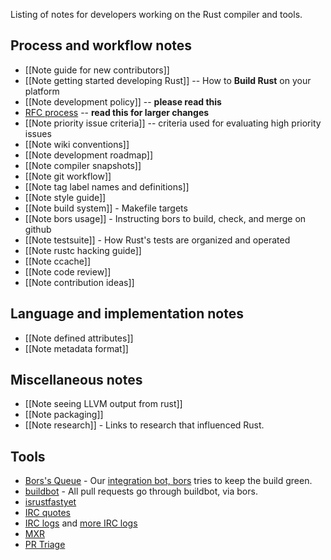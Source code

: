 Listing of notes for developers working on the Rust compiler and tools.

## Process and workflow notes

* [[Note guide for new contributors]]
* [[Note getting started developing Rust]] -- How to **Build Rust** on your platform
* [[Note development policy]] -- **please read this**
* [RFC process](https://github.com/rust-lang/rfcs/blob/master/active/0001-rfc-process.md) -- **read this for larger changes**
* [[Note priority issue criteria]] -- criteria used for evaluating high priority issues
* [[Note wiki conventions]]
* [[Note development roadmap]]
* [[Note compiler snapshots]]
* [[Note git workflow]]
* [[Note tag label names and definitions]]
* [[Note style guide]]
* [[Note build system]] - Makefile targets
* [[Note bors usage]] - Instructing bors to build, check, and merge on github
* [[Note testsuite]] - How Rust's tests are organized and operated
* [[Note rustc hacking guide]]
* [[Note ccache]]
* [[Note code review]]
* [[Note contribution ideas]]

## Language and implementation notes

* [[Note defined attributes]]
* [[Note metadata format]]

## Miscellaneous notes

* [[Note seeing LLVM output from rust]]
* [[Note packaging]]
* [[Note research]] - Links to research that influenced Rust.

## Tools

* [Bors's Queue](http://buildbot.rust-lang.org/bors/bors.html) - Our [integration bot, bors](https://github.com/bors) tries to keep the build green.
* [buildbot](http://buildbot.rust-lang.org) - All pull requests go through buildbot, via bors.
* [isrustfastyet](http://huonw.github.io/isrustfastyet/mem/)
* [IRC quotes](http://quotes.burntelectrons.org/search?query=tag%3A%23rust)
* [IRC logs](https://botbot.me/mozilla/rust) and [more IRC logs](http://irclog.gr/#browse/irc.mozilla.org/rust)
* [MXR](http://mxr.mozilla.org/rust/)
* [PR Triage](https://prs.paas.allizom.org/mozilla/rust)
